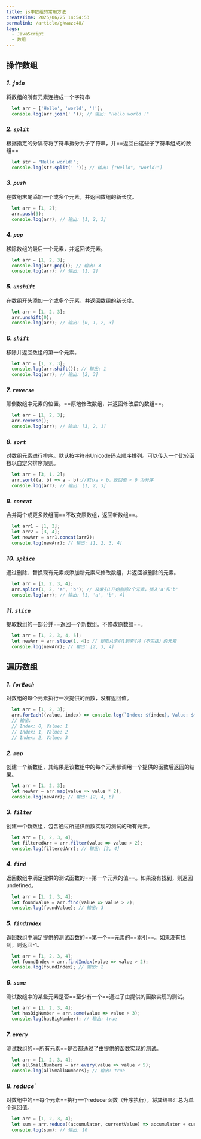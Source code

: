 ```yaml
---
title: js中数组的常用方法
createTime: 2025/06/25 14:54:53
permalink: /article/gkwazc48/
tags:
  - JavaScript
  - 数组
---
```

## 操作数组
### **_1. `join`_** 
将数组的所有元素连接成一个字符串
```js
  let arr = ['Hello', 'world', '!'];
  console.log(arr.join(' ')); // 输出: "Hello world !"
```

### **_2. `split`_** 
根据指定的分隔符将字符串拆分为子字符串，并==返回由这些子字符串组成的数组==
```js
  let str = "Hello world!";
  console.log(str.split(' ')); // 输出: ["Hello", "world!"]
```

### **_3. `push`_** 
在数组末尾添加一个或多个元素，并返回数组的新长度。
```js
  let arr = [1, 2];
  arr.push(3);
  console.log(arr); // 输出: [1, 2, 3]
```
### **_4. `pop`_**
移除数组的最后一个元素，并返回该元素。
```js
  let arr = [1, 2, 3];
  console.log(arr.pop()); // 输出: 3
  console.log(arr); // 输出: [1, 2]
```

### **_5. `unshift`_**
在数组开头添加一个或多个元素，并返回数组的新长度。
```js
  let arr = [1, 2, 3];
  arr.unshift(0);
  console.log(arr); // 输出: [0, 1, 2, 3]
```

### **_6. `shift`_**
移除并返回数组的第一个元素。
```js
  let arr = [1, 2, 3];
  console.log(arr.shift()); // 输出: 1
  console.log(arr); // 输出: [2, 3]
```

### **_7. `reverse`_**
颠倒数组中元素的位置。==原地修改数组，并返回修改后的数组==。
```js
  let arr = [1, 2, 3];
  arr.reverse();
  console.log(arr); // 输出: [3, 2, 1]
```

### **_8. `sort`_**
对数组元素进行排序。默认按字符串Unicode码点顺序排列。可以传入一个比较函数以自定义排序规则。
```js
  let arr = [3, 1, 2];
  arr.sort((a, b) => a - b);//默认a < b，返回值 < 0 为升序
  console.log(arr); // 输出: [1, 2, 3]
```

### **_9. `concat`_**
合并两个或更多数组而==不改变原数组，返回新数组==。
```js
  let arr1 = [1, 2];
  let arr2 = [3, 4];
  let newArr = arr1.concat(arr2);
  console.log(newArr); // 输出: [1, 2, 3, 4]
```

### **_10. `splice`_**
通过删除、替换现有元素或添加新元素来修改数组，并返回被删除的元素。
```js
  let arr = [1, 2, 3, 4];
  arr.splice(1, 2, 'a', 'b'); // 从索引1开始删除2个元素，插入'a'和'b'
  console.log(arr); // 输出: [1, 'a', 'b', 4]
```

### **_11. `slice`_**
提取数组的一部分并==返回一个新数组。不修改原数组==。
```js
  let arr = [1, 2, 3, 4, 5];
  let newArr = arr.slice(1, 4); // 提取从索引1到索引4（不包括）的元素
  console.log(newArr); // 输出: [2, 3, 4]
```

## 遍历数组
### **_1. `forEach`_**
对数组的每个元素执行一次提供的函数，没有返回值。
```js
  let arr = [1, 2, 3];
  arr.forEach((value, index) => console.log(`Index: ${index}, Value: ${value}`));
  // 输出:
  // Index: 0, Value: 1
  // Index: 1, Value: 2
  // Index: 2, Value: 3
```
### **_2. `map`_**
创建一个新数组，其结果是该数组中的每个元素都调用一个提供的函数后返回的结果。
```js  
  let arr = [1, 2, 3];
  let newArr = arr.map(value => value * 2);
  console.log(newArr); // 输出: [2, 4, 6]
```

### **_3. `filter`_**
创建一个新数组，包含通过所提供函数实现的测试的所有元素。
```js
  let arr = [1, 2, 3, 4];
  let filteredArr = arr.filter(value => value > 2);
  console.log(filteredArr); // 输出: [3, 4]
```

### **_4. `find`_**
返回数组中满足提供的测试函数的==第一个元素的值==。如果没有找到，则返回undefined。
```js
  let arr = [1, 2, 3, 4];
  let foundValue = arr.find(value => value > 2);
  console.log(foundValue); // 输出: 3
```

### **_5. `findIndex`_**
返回数组中满足提供的测试函数的==第一个==元素的==索引==。如果没有找到，则返回-1。
```js
  let arr = [1, 2, 3, 4];
  let foundIndex = arr.findIndex(value => value > 2);
  console.log(foundIndex); // 输出: 2
```

### **_6. `some`_**
测试数组中的某些元素是否==至少有一个==通过了由提供的函数实现的测试。
```js
  let arr = [1, 2, 3, 4];
  let hasBigNumber = arr.some(value => value > 3);
  console.log(hasBigNumber); // 输出: true
```

### **_7. `every`_**
测试数组的==所有元素==是否都通过了由提供的函数实现的测试。
```js
  let arr = [1, 2, 3, 4];
  let allSmallNumbers = arr.every(value => value < 5);
  console.log(allSmallNumbers); // 输出: true
```

### **_8. reduce`_**
对数组中的==每个元素==执行一个reducer函数（升序执行），将其结果汇总为单个返回值。
```js
  let arr = [1, 2, 3, 4];
  let sum = arr.reduce((accumulator, currentValue) => accumulator + currentValue, 0);
  console.log(sum); // 输出: 10
```
